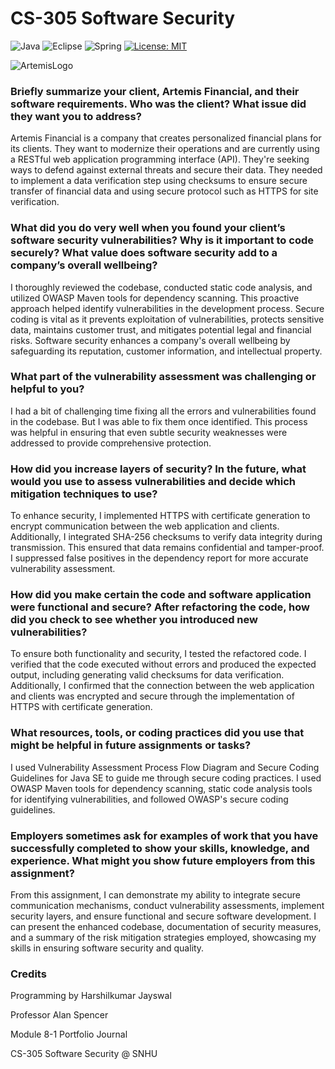 
#  **CS-305 Software Security**

![Java](https://img.shields.io/badge/java-%23ED8B00.svg?style=for-the-badge&logo=openjdk&logoColor=white) ![Eclipse](https://img.shields.io/badge/Eclipse-FE7A16.svg?style=for-the-badge&logo=Eclipse&logoColor=white) ![Spring](https://img.shields.io/badge/spring-%236DB33F.svg?style=for-the-badge&logo=spring&logoColor=white) [![License: MIT](https://img.shields.io/badge/License-MIT-yellow.svg)](https://opensource.org/licenses/MIT)

![ArtemisLogo](https://github.com/harshilkumar-jayswal/CS305/assets/87956398/a2ee63c4-5d55-4c4e-ae53-283b35edd5ec)


### Briefly summarize your client, Artemis Financial, and their software requirements. Who was the client? What issue did they want you to address?
Artemis Financial is a company that creates personalized financial plans for its clients. They want to modernize their operations and are currently using a RESTful web application programming interface (API). They're seeking ways to defend against external threats and secure their data. They needed to implement a data verification step using checksums to ensure secure transfer of financial data and using secure protocol such as HTTPS for site verification.


### What did you do very well when you found your client’s software security vulnerabilities? Why is it important to code securely? What value does software security add to a company’s overall wellbeing?
I thoroughly reviewed the codebase, conducted static code analysis, and utilized OWASP Maven tools for dependency scanning. This proactive approach helped identify vulnerabilities in the development process. Secure coding is vital as it prevents exploitation of vulnerabilities, protects sensitive data, maintains customer trust, and mitigates potential legal and financial risks. Software security enhances a company's overall wellbeing by safeguarding its reputation, customer information, and intellectual property.

### What part of the vulnerability assessment was challenging or helpful to you?
I had a bit of challenging time fixing all the errors and vulnerabilities found in the codebase. But I was able to fix them once identified. This process was helpful in ensuring that even subtle security weaknesses were addressed to provide comprehensive protection.

### How did you increase layers of security? In the future, what would you use to assess vulnerabilities and decide which mitigation techniques to use?
To enhance security, I implemented HTTPS with certificate generation to encrypt communication between the web application and clients. Additionally, I integrated SHA-256 checksums to verify data integrity during transmission. This ensured that data remains confidential and tamper-proof. I suppressed false positives in the dependency report for more accurate vulnerability assessment. 

### How did you make certain the code and software application were functional and secure? After refactoring the code, how did you check to see whether you introduced new vulnerabilities?
To ensure both functionality and security, I tested the refactored code. I verified that the code executed without errors and produced the expected output, including generating valid checksums for data verification. Additionally, I confirmed that the connection between the web application and clients was encrypted and secure through the implementation of HTTPS with certificate generation.

### What resources, tools, or coding practices did you use that might be helpful in future assignments or tasks?
I used Vulnerability Assessment Process Flow Diagram and Secure Coding Guidelines for Java SE to guide me through secure coding practices. I used OWASP Maven tools for dependency scanning, static code analysis tools for identifying vulnerabilities, and followed OWASP's secure coding guidelines. 

### Employers sometimes ask for examples of work that you have successfully completed to show your skills, knowledge, and experience. What might you show future employers from this assignment?
From this assignment, I can demonstrate my ability to integrate secure communication mechanisms, conduct vulnerability assessments, implement security layers, and ensure functional and secure software development. I can present the enhanced codebase, documentation of security measures, and a summary of the risk mitigation strategies employed, showcasing my skills in ensuring software security and quality.

### Credits
Programming by Harshilkumar Jayswal

Professor Alan Spencer

Module 8-1 Portfolio Journal 

CS-305 Software Security @ SNHU
